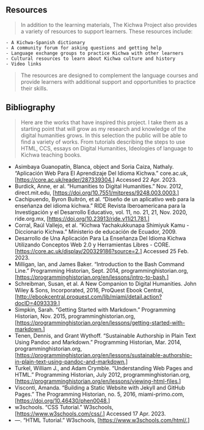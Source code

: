 ## Resources
>In addition to the learning materials, The Kichwa Project also provides a variety of resources to support learners. These resources include:

    - A Kichwa-Spanish dictionary
    - A community forum for asking questions and getting help
    - Language exchange groups to practice Kichwa with other learners
    - Cultural resources to learn about Kichwa culture and history
    - Video links

>The resources are designed to complement the language courses and provide learners with additional support and opportunities to practice their skills.

## Bibliography

>Here are the works that have inspired this project. I take them as a starting point that will grow as my research and knowledge of the digital humanities grows. In this selection the public will be able to find a variety of works. From tutorials describing the steps to use HTML, CCS, essays on Digital Humanities, Ideologies of language to Kichwa teaching books.

- Asimbaya Guanopatín, Blanca, object and Soria Caiza, Nathaly. “Aplicación Web Para El Aprendizaje Del Idioma Kichwa.” core.ac.uk, 
 [https://core.ac.uk/reader/287339304.] Accessed 22 Apr. 2023.
- Burdick, Anne, er al. “Humanities to Digital Humanities.” Nov. 2012, direct.mit.edu, [https://doi.org/10.7551/mitpress/9248.003.0003.]
- Cachipuendo, Byron Buitrón, et al. “Diseño de un aplicativo web para la enseñanza del idioma kichwa.” RIDE Revista Iberoamericana para la Investigación y el Desarrollo Educativo, vol. 11, no. 21, 21, Nov. 2020, ride.org.mx, [https://doi.org/10.23913/ride.v11i21.781.]
- Corral, Raúl Vallejo, et al. “Kichwa Yachakukkunapa Shimiyuk Kamu - Diccionario Kichwa.” Ministerio de educación de Ecuador, 2009.
- Desarrollo de Una Aplicación Para La Enseñanza Del Idioma Kichwa Utilizando Conceptos Web 2.0 y Herramientas Libres - CORE. 
[https://core.ac.uk/display/200329186?source=2.] Accessed 25 Feb. 2023.
- Milligan, Ian, and James Baker. “Introduction to the Bash Command Line.” Programming Historian, Sept. 2014, programminghistorian.org, [https://programminghistorian.org/en/lessons/intro-to-bash.]
- Schreibman, Susan, et al. A New Companion to Digital Humanities. John Wiley & Sons, Incorporated, 2016, ProQuest Ebook Central, [http://ebookcentral.proquest.com/lib/miami/detail.action?docID=4093339.]
- Simpkin, Sarah. “Getting Started with Markdown.” Programming Historian, Nov. 2015, programminghistorian.org, 
[https://programminghistorian.org/en/lessons/getting-started-with-markdown.]
- Tenen, Dennis, and Grant Wythoff. “Sustainable Authorship in Plain Text Using Pandoc and Markdown.” Programming Historian, Mar. 2014, programminghistorian.org, [https://programminghistorian.org/en/lessons/sustainable-authorship-in-plain-text-using-pandoc-and-markdown.]
- Turkel, William J., and Adam Crymble. “Understanding Web Pages and HTML.” Programming Historian, July 2012, programminghistorian.org, [https://programminghistorian.org/en/lessons/viewing-html-files.]
- Visconti, Amanda. “Building a Static Website with Jekyll and GitHub Pages.” The Programming Historian, no. 5, 2016, miami-primo.com, 
[https://doi.org/10.46430/phen0048.]
- w3schools. “CSS Tutorial.” W3schools, [https://www.w3schools.com/css/.] Accessed 17 Apr. 2023.
- —. “HTML Tutorial.” W3schools, [https://www.w3schools.com/html/.]
